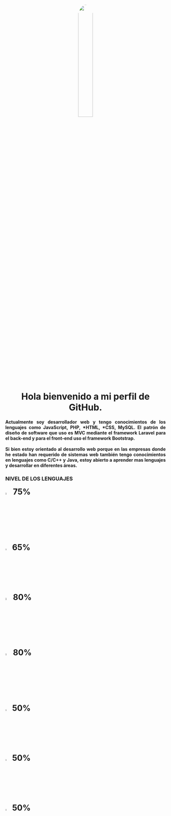 <div align="center">
  <img  width="30%" style="border-radius: 100%" src="https://media3.giphy.com/media/qgQUggAC3Pfv687qPC/giphy.gif">
</div>
<div id="header" style="text-align: center;">
  <h1 align="center" >Hola bienvenido a mi perfil de GitHub.</h1>
</div>

<div id="badges" style="text-align: justify;">
  <h4>
    Actualmente soy desarrollador web y tengo conocimientos de los lenguajes como JavaScript, PHP, *HTML, *CSS, MySQL. El patrón de diseño de software que uso es MVC mediante el framework Laravel para el back-end y para el front-end uso el framework Bootstrap.<br><br>
    Si bien estoy orientado al desarrollo web porque en las empresas donde he estado han requerido de sistemas web también tengo conocimientos en lenguajes como C/C++ y Java, estoy abierto a aprender mas lenguajes y desarrollar en diferentes áreas.
  </h4>
</div>

<div>
  <h3>NIVEL DE LOS LENGUAJES</h3>
  <img width="4%" height="auto" src="https://upload.wikimedia.org/wikipedia/commons/thumb/2/27/PHP-logo.svg/711px-PHP-logo.svg.png">
  <label style="font-size: 25px; font-weight: bold;">75%</label><br>
  <img width="3.5%" style="margin-top: 5px;" height="auto" src="https://encrypted-tbn0.gstatic.com/images?q=tbn:ANd9GcSCFmj9qg68AFAx8H7Xo5x20h4Ozi3ug1gXUdKqKnSBUfMdXuOKxMCpV4nsVecAwPNjwPs&usqp=CAU">
  <label style="font-size: 25px; font-weight: bold;">65%</label><br>
  <img width="4%" style="margin-top: 5px;" height="auto" src="https://e7.pngegg.com/pngimages/747/798/png-clipart-mysql-mysql.png">
  <label style="font-size: 25px; font-weight: bold;">80%</label><br>
  <img width="4%" style="margin-top: 5px;" height="auto" src="https://encrypted-tbn0.gstatic.com/images?q=tbn:ANd9GcQpngGRjYX1ca7qAADU3K6eGLj7ShQE3L2otdzfryl_Y9Ht2QRoQKYQbsXd36XIxMbYOw0&usqp=CAU">
  <label style="font-size: 25px; font-weight: bold;">80%</label><br>
  <img width="3.5%" style="margin-top: 5px;" height="auto" src="https://upload.wikimedia.org/wikipedia/commons/thumb/d/d5/CSS3_logo_and_wordmark.svg/1200px-CSS3_logo_and_wordmark.svg.png">
  <label style="font-size: 25px; font-weight: bold;">50%</label><br>
  <img width="3.5%" style="margin-top: 5px;" height="auto" src="https://upload.wikimedia.org/wikipedia/commons/thumb/1/18/ISO_C%2B%2B_Logo.svg/1200px-ISO_C%2B%2B_Logo.svg.png">
  <label style="font-size: 25px; font-weight: bold;">50%</label><br>
  <img width="3.5%" style="margin-top: 5px;" height="auto" src="https://upload.wikimedia.org/wikipedia/en/thumb/3/30/Java_programming_language_logo.svg/1200px-Java_programming_language_logo.svg.png">
  <label style="font-size: 25px; font-weight: bold;">50%</label><br>
</div>
